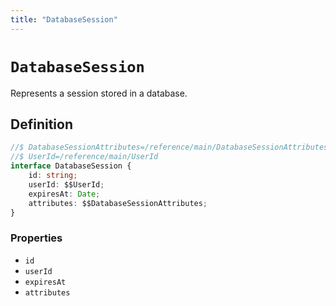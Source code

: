 ```yaml
---
title: "DatabaseSession"
---
```


# `DatabaseSession`

Represents a session stored in a database.

## Definition

```ts
//$ DatabaseSessionAttributes=/reference/main/DatabaseSessionAttributes
//$ UserId=/reference/main/UserId
interface DatabaseSession {
	id: string;
	userId: $$UserId;
	expiresAt: Date;
	attributes: $$DatabaseSessionAttributes;
}
```

### Properties

-   `id`
-   `userId`
-   `expiresAt`
-   `attributes`

